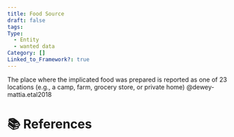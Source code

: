 ```yaml
---
title: Food Source
draft: false
tags: 
Type:
  - Entity
  - wanted data
Category: []
Linked_to_Framework?: true
---
```

The place where the implicated food was prepared is reported as one of 23 locations (e.g., a camp, farm, grocery store, or private home) @dewey-mattia.etal2018

# 📚 References

